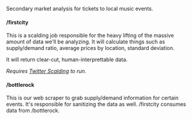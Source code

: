Secondary market analysis for tickets to local music events.

#### /firstcity
This is a scalding job responsible for the heavy lifting of the massive amount of data we'll be analyzing. It will calculate things such as supply/demand ratio, average prices by location, standard deviation.

It will return clear-cut, human-interprettable data.

*Requires [Twitter Scalding](https://github.com/twitter/scalding) to run.*

#### /bottlerock
This is our web scraper to grab supply/demand information for certain events. It's responsible for sanitizing the data as well. /firstcity consumes data from /bottlerock.